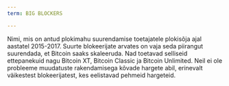 ```yaml
---
term: BIG BLOCKERS

---
```

Nimi, mis on antud plokimahu suurendamise toetajatele plokisõja ajal aastatel 2015-2017. Suurte blokeerijate arvates on vaja seda piirangut suurendada, et Bitcoin saaks skaleeruda. Nad toetavad selliseid ettepanekuid nagu Bitcoin XT, Bitcoin Classic ja Bitcoin Unlimited. Neil ei ole probleeme muudatuste rakendamisega kõvade hargete abil, erinevalt väikestest blokeerijatest, kes eelistavad pehmeid hargeteid.